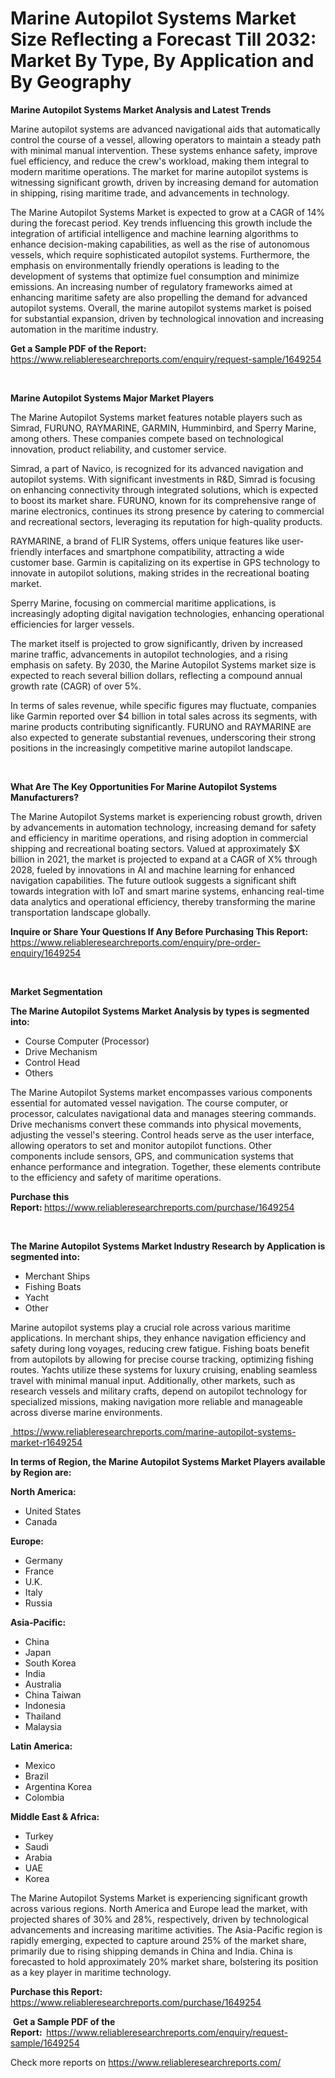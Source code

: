 <p><h1>Marine Autopilot Systems Market Size Reflecting a Forecast Till 2032: Market By Type, By Application and By Geography</h1></p><p><strong>Marine Autopilot Systems Market Analysis and Latest Trends</strong></p>
<p><p>Marine autopilot systems are advanced navigational aids that automatically control the course of a vessel, allowing operators to maintain a steady path with minimal manual intervention. These systems enhance safety, improve fuel efficiency, and reduce the crew's workload, making them integral to modern maritime operations. The market for marine autopilot systems is witnessing significant growth, driven by increasing demand for automation in shipping, rising maritime trade, and advancements in technology. </p><p>The Marine Autopilot Systems Market is expected to grow at a CAGR of 14% during the forecast period. Key trends influencing this growth include the integration of artificial intelligence and machine learning algorithms to enhance decision-making capabilities, as well as the rise of autonomous vessels, which require sophisticated autopilot systems. Furthermore, the emphasis on environmentally friendly operations is leading to the development of systems that optimize fuel consumption and minimize emissions. An increasing number of regulatory frameworks aimed at enhancing maritime safety are also propelling the demand for advanced autopilot systems. Overall, the marine autopilot systems market is poised for substantial expansion, driven by technological innovation and increasing automation in the maritime industry.</p></p>
<p><strong>Get a Sample PDF of the Report:&nbsp;</strong> <a href="https://www.reliableresearchreports.com/enquiry/request-sample/1649254?utm_campaign=3022&utm_medium=2&utm_source=Github&utm_content=ia&utm_term=09042025&utm_id=marine-autopilot-systems">https://www.reliableresearchreports.com/enquiry/request-sample/1649254</a></p>
<p>&nbsp;</p>
<p><strong>Marine Autopilot Systems Major Market Players</strong></p>
<p><p>The Marine Autopilot Systems market features notable players such as Simrad, FURUNO, RAYMARINE, GARMIN, Humminbird, and Sperry Marine, among others. These companies compete based on technological innovation, product reliability, and customer service.</p><p>Simrad, a part of Navico, is recognized for its advanced navigation and autopilot systems. With significant investments in R&D, Simrad is focusing on enhancing connectivity through integrated solutions, which is expected to boost its market share. FURUNO, known for its comprehensive range of marine electronics, continues its strong presence by catering to commercial and recreational sectors, leveraging its reputation for high-quality products. </p><p>RAYMARINE, a brand of FLIR Systems, offers unique features like user-friendly interfaces and smartphone compatibility, attracting a wide customer base. Garmin is capitalizing on its expertise in GPS technology to innovate in autopilot solutions, making strides in the recreational boating market.</p><p>Sperry Marine, focusing on commercial maritime applications, is increasingly adopting digital navigation technologies, enhancing operational efficiencies for larger vessels. </p><p>The market itself is projected to grow significantly, driven by increased marine traffic, advancements in autopilot technologies, and a rising emphasis on safety. By 2030, the Marine Autopilot Systems market size is expected to reach several billion dollars, reflecting a compound annual growth rate (CAGR) of over 5%.</p><p>In terms of sales revenue, while specific figures may fluctuate, companies like Garmin reported over $4 billion in total sales across its segments, with marine products contributing significantly. FURUNO and RAYMARINE are also expected to generate substantial revenues, underscoring their strong positions in the increasingly competitive marine autopilot landscape.</p></p>
<p>&nbsp;</p>
<p><strong>What Are The Key Opportunities For Marine Autopilot Systems Manufacturers?</strong></p>
<p><p>The Marine Autopilot Systems market is experiencing robust growth, driven by advancements in automation technology, increasing demand for safety and efficiency in maritime operations, and rising adoption in commercial shipping and recreational boating sectors. Valued at approximately $X billion in 2021, the market is projected to expand at a CAGR of X% through 2028, fueled by innovations in AI and machine learning for enhanced navigation capabilities. The future outlook suggests a significant shift towards integration with IoT and smart marine systems, enhancing real-time data analytics and operational efficiency, thereby transforming the marine transportation landscape globally.</p></p>
<p><strong>Inquire or Share Your Questions If Any Before Purchasing This Report:</strong> <a href="https://www.reliableresearchreports.com/enquiry/pre-order-enquiry/1649254?utm_campaign=3022&utm_medium=2&utm_source=Github&utm_content=ia&utm_term=09042025&utm_id=marine-autopilot-systems">https://www.reliableresearchreports.com/enquiry/pre-order-enquiry/1649254</a></p>
<p>&nbsp;</p>
<p><strong>Market Segmentation</strong></p>
<p><strong>The Marine Autopilot Systems Market Analysis by types is segmented into:</strong></p>
<p><ul><li>Course Computer (Processor)</li><li>Drive Mechanism</li><li>Control Head</li><li>Others</li></ul></p>
<p><p>The Marine Autopilot Systems market encompasses various components essential for automated vessel navigation. The course computer, or processor, calculates navigational data and manages steering commands. Drive mechanisms convert these commands into physical movements, adjusting the vessel's steering. Control heads serve as the user interface, allowing operators to set and monitor autopilot functions. Other components include sensors, GPS, and communication systems that enhance performance and integration. Together, these elements contribute to the efficiency and safety of maritime operations.</p></p>
<p><strong>Purchase this Report:&nbsp;</strong><a href="https://www.reliableresearchreports.com/purchase/1649254?utm_campaign=3022&utm_medium=2&utm_source=Github&utm_content=ia&utm_term=09042025&utm_id=marine-autopilot-systems">https://www.reliableresearchreports.com/purchase/1649254</a></p>
<p>&nbsp;</p>
<p><strong>The Marine Autopilot Systems Market Industry Research by Application is segmented into:</strong></p>
<p><ul><li>Merchant Ships</li><li>Fishing Boats</li><li>Yacht</li><li>Other</li></ul></p>
<p><p>Marine autopilot systems play a crucial role across various maritime applications. In merchant ships, they enhance navigation efficiency and safety during long voyages, reducing crew fatigue. Fishing boats benefit from autopilots by allowing for precise course tracking, optimizing fishing routes. Yachts utilize these systems for luxury cruising, enabling seamless travel with minimal manual input. Additionally, other markets, such as research vessels and military crafts, depend on autopilot technology for specialized missions, making navigation more reliable and manageable across diverse marine environments.</p></p>
<p><a href="https://www.reliableresearchreports.com/marine-autopilot-systems-market-r1649254?utm_campaign=3022&utm_medium=2&utm_source=Github&utm_content=ia&utm_term=09042025&utm_id=marine-autopilot-systems">&nbsp;https://www.reliableresearchreports.com/marine-autopilot-systems-market-r1649254</a></p>
<p><strong>In terms of Region, the Marine Autopilot Systems Market Players available by Region are:</strong></p>
<p>
    <p> <strong> North America: </strong>
        <ul>
            <li>United States</li>
            <li>Canada</li>
        </ul>
        </p> 
    <p> <strong> Europe: </strong>
        <ul>
            <li>Germany</li>
            <li>France</li>
            <li>U.K.</li>
            <li>Italy</li>
            <li>Russia</li>
        </ul>
        </p> 
    <p> <strong> Asia-Pacific: </strong>
        <ul>
            <li>China</li>
            <li>Japan</li>
            <li>South Korea</li>
            <li>India</li>
            <li>Australia</li>
            <li>China Taiwan</li>
            <li>Indonesia</li>
            <li>Thailand</li>
            <li>Malaysia</li>
        </ul>
        </p> 
    <p> <strong> Latin America: </strong>
        <ul>
            <li>Mexico</li>
            <li>Brazil</li>
            <li>Argentina Korea</li>
            <li>Colombia</li>
        </ul>
        </p> 
    <p> <strong> Middle East & Africa: </strong>
        <ul>
            <li>Turkey</li>
            <li>Saudi</li>
            <li>Arabia</li>
            <li>UAE</li>
            <li>Korea</li>
        </ul>
    </p>
    </p>
<p><p>The Marine Autopilot Systems Market is experiencing significant growth across various regions. North America and Europe lead the market, with projected shares of 30% and 28%, respectively, driven by technological advancements and increasing maritime activities. The Asia-Pacific region is rapidly emerging, expected to capture around 25% of the market share, primarily due to rising shipping demands in China and India. China is forecasted to hold approximately 20% market share, bolstering its position as a key player in maritime technology.</p></p>
<p><strong>Purchase this Report: </strong><a href="https://www.reliableresearchreports.com/purchase/1649254?utm_campaign=3022&utm_medium=2&utm_source=Github&utm_content=ia&utm_term=09042025&utm_id=marine-autopilot-systems">https://www.reliableresearchreports.com/purchase/1649254</a></p>
<p>&nbsp;<strong>Get a Sample PDF of the Report:&nbsp;&nbsp;</strong><a href="https://www.reliableresearchreports.com/enquiry/request-sample/1649254?utm_campaign=3022&utm_medium=2&utm_source=Github&utm_content=ia&utm_term=09042025&utm_id=marine-autopilot-systems">https://www.reliableresearchreports.com/enquiry/request-sample/1649254</a></p>
<p><strong></strong></p>
<p>Check more reports on <a href="https://www.reliableresearchreports.com/?utm_campaign=3022&utm_medium=2&utm_source=Github&utm_content=ia&utm_term=09042025&utm_id=marine-autopilot-systems">https://www.reliableresearchreports.com/</a></p>